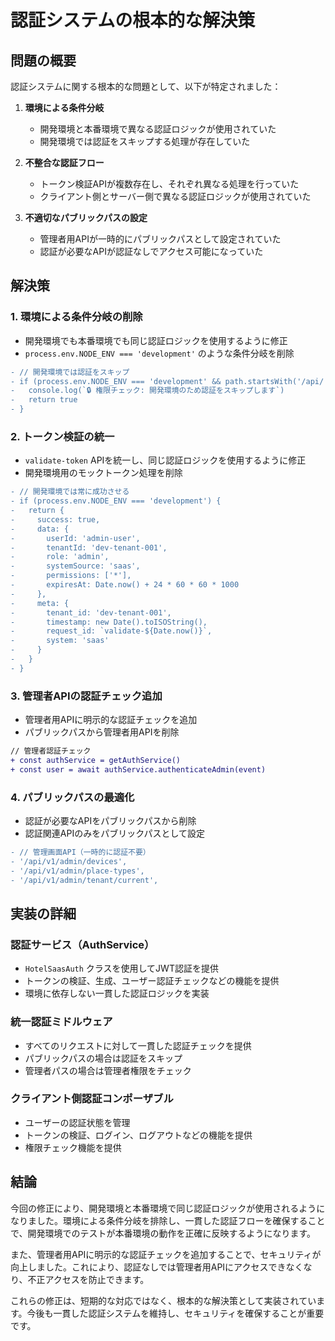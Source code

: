 # 認証システムの根本的な解決策

## 問題の概要

認証システムに関する根本的な問題として、以下が特定されました：

1. **環境による条件分岐**
   - 開発環境と本番環境で異なる認証ロジックが使用されていた
   - 開発環境では認証をスキップする処理が存在していた

2. **不整合な認証フロー**
   - トークン検証APIが複数存在し、それぞれ異なる処理を行っていた
   - クライアント側とサーバー側で異なる認証ロジックが使用されていた

3. **不適切なパブリックパスの設定**
   - 管理者用APIが一時的にパブリックパスとして設定されていた
   - 認証が必要なAPIが認証なしでアクセス可能になっていた

## 解決策

### 1. 環境による条件分岐の削除

- 開発環境でも本番環境でも同じ認証ロジックを使用するように修正
- `process.env.NODE_ENV === 'development'` のような条件分岐を削除

```diff
- // 開発環境では認証をスキップ
- if (process.env.NODE_ENV === 'development' && path.startsWith('/api/')) {
-   console.log(`🔒 権限チェック: 開発環境のため認証をスキップします`)
-   return true
- }
```

### 2. トークン検証の統一

- `validate-token` APIを統一し、同じ認証ロジックを使用するように修正
- 開発環境用のモックトークン処理を削除

```diff
- // 開発環境では常に成功させる
- if (process.env.NODE_ENV === 'development') {
-   return {
-     success: true,
-     data: {
-       userId: 'admin-user',
-       tenantId: 'dev-tenant-001',
-       role: 'admin',
-       systemSource: 'saas',
-       permissions: ['*'],
-       expiresAt: Date.now() + 24 * 60 * 60 * 1000
-     },
-     meta: {
-       tenant_id: 'dev-tenant-001',
-       timestamp: new Date().toISOString(),
-       request_id: `validate-${Date.now()}`,
-       system: 'saas'
-     }
-   }
- }
```

### 3. 管理者APIの認証チェック追加

- 管理者用APIに明示的な認証チェックを追加
- パブリックパスから管理者用APIを削除

```diff
// 管理者認証チェック
+ const authService = getAuthService()
+ const user = await authService.authenticateAdmin(event)
```

### 4. パブリックパスの最適化

- 認証が必要なAPIをパブリックパスから削除
- 認証関連APIのみをパブリックパスとして設定

```diff
- // 管理画面API（一時的に認証不要）
- '/api/v1/admin/devices',
- '/api/v1/admin/place-types',
- '/api/v1/admin/tenant/current',
```

## 実装の詳細

### 認証サービス（AuthService）

- `HotelSaasAuth` クラスを使用してJWT認証を提供
- トークンの検証、生成、ユーザー認証チェックなどの機能を提供
- 環境に依存しない一貫した認証ロジックを実装

### 統一認証ミドルウェア

- すべてのリクエストに対して一貫した認証チェックを提供
- パブリックパスの場合は認証をスキップ
- 管理者パスの場合は管理者権限をチェック

### クライアント側認証コンポーザブル

- ユーザーの認証状態を管理
- トークンの検証、ログイン、ログアウトなどの機能を提供
- 権限チェック機能を提供

## 結論

今回の修正により、開発環境と本番環境で同じ認証ロジックが使用されるようになりました。環境による条件分岐を排除し、一貫した認証フローを確保することで、開発環境でのテストが本番環境の動作を正確に反映するようになります。

また、管理者用APIに明示的な認証チェックを追加することで、セキュリティが向上しました。これにより、認証なしでは管理者用APIにアクセスできなくなり、不正アクセスを防止できます。

これらの修正は、短期的な対応ではなく、根本的な解決策として実装されています。今後も一貫した認証システムを維持し、セキュリティを確保することが重要です。
